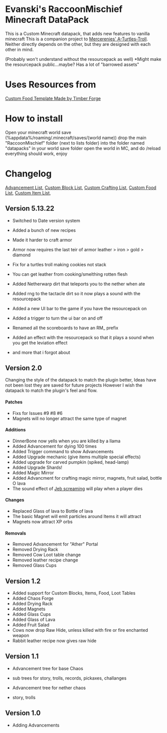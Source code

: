 # Evanski's RaccoonMischief Minecraft DataPack

This is a Custom Minecraft datapack, that adds new features to vanilla minecraft
This is a companion project to [Mercerenies' A-Turtles-Troll](https://github.com/Mercerenies/a-turtles-troll). 
Neither directly depends on the other, but they are designed with each other in mind.

(Probably won't understand without the resourcepack as well)
*Might make the resourcepack public...maybe? Has a lot of "barrowed assets"

# Uses Resources from
[Custom Food Template Made by Timber Forge](https://youtu.be/TtdHB984DDc)

# How to install
Open your minecraft world save (%appdata%/roaming/.minecraft/saves/(world name))
drop the main "RaccoonMischief" folder (next to lists folder) into the folder named "datapacks" in your world save folder
open the world in MC, and do /reload
everything should work, enjoy 

# Changelog
[Advancement List](https://github.com/EvanSkiStudios/Raccoon-Mischief/tree/master/Lists/Advancement_List.md),
[Custom Block List](https://github.com/EvanSkiStudios/Raccoon-Mischief/tree/master/Lists/Custom_Blocks.md),
[Custom Crafting List](https://github.com/EvanSkiStudios/Raccoon-Mischief/tree/master/Lists/Custom_Crafting.md),
[Custom Food List](https://github.com/EvanSkiStudios/Raccoon-Mischief/tree/master/Lists/Custom_Food.md),
[Custom Item List](https://github.com/EvanSkiStudios/Raccoon-Mischief/tree/master/Lists/Custom_Items.md),

## Version 5.13.22
* Switched to Date version system
* Added a bunch of new recipes
* Made it harder to craft armor
* Armor now requires the last teir of armor leather > iron > gold > diamond
* Fix for a turtles troll making cookies not stack
* You can get leather from cooking/smelthing rotten flesh
* Added Netherwarp dirt that teleports you to the nether when ate
* Added rng to the tactacle dirt so it now plays a sound with the resourcepack
* Added a new UI bar to the game if you have the resourcepack on
* Added a trigger to turn the ui bar on and off
* Renamed all the scoreboards to have an RM_ prefix
* Added an effect with the resourcepack so that it plays a sound when you get the leviation effect

* and more that i forgot about


## Version 2.0
Changing the style of the datapack to match the plugin better, Ideas have not been lost they are saved for future projects
However I wish the datapack to match the plugin's feel and flow.

#### Patches
* Fixs for Issues #9 #8 #6
* Magnets will no longer attract the same type of magnet

#### Additions
* DinnerBone now yells when you are killed by a llama
* Added Advancement for dying 100 times
* Added Trigger command to show Advancements
* Added Upgrade mechanic (give items multiple special effects)
* Added upgrade for carved pumpkin (spiked, head-lamp)
* Added Upgrade Shards!
* Added Magic Mirror
* Added Advancment for crafting magic mirror, magnets, fruit salad, bottle O lava
* The sound effect of [Jeb screaming](https://youtu.be/2BCFGjsrwyY?t=26) will play when a player dies

#### Changes
* Replaced Glass of lava to Bottle of lava
* The basic Magnet will emit particles around Items it will attract
* Magnets now attract XP orbs

#### Removals
* Removed Advancement for "Ather" Portal
* Removed Drying Rack
* Removed Cow Loot table change
* Removed leather recipe change
* Removed Glass Cups

## Version 1.2
* Added support for Custom Blocks, Items, Food, Loot Tables
* Added Chaos Forge
* Added Drying Rack
* Added Magnets
* Added Glass Cups
* Added Glass of Lava
* Added Fruit Salad
* Cows now drop Raw Hide, unless killed with fire or fire enchanted weapon
* Rabbit leather recipe now gives raw hide

## Version 1.1
* Advancement tree for base Chaos
* sub trees for story, trolls, records, pickaxes, challanges

* Advancement tree for nether chaos
* story, trolls


## Version 1.0
* Adding Advancements